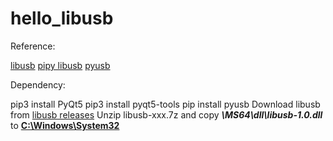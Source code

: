 # hello_libusb
Reference:

   [libusb](https://libusb.info/)
   [pipy libusb](https://pypi.org/project/libusb/)
   [pyusb](https://github.com/pyusb/pyusb)



Dependency:

   pip3 install PyQt5
   pip3 install pyqt5-tools
   pip install pyusb
   Download libusb from [libusb releases](https://github.com/libusb/libusb/releases)
   Unzip libusb-xxx.7z and copy ***\MS64\dll\libusb-1.0.dll*** to <u>**C:\Windows\System32**</u>